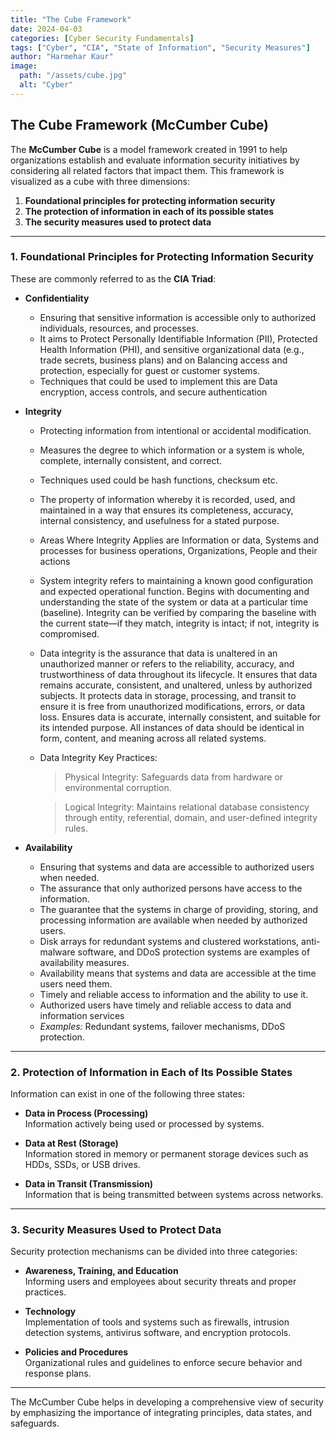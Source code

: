 ```yaml
---
title: "The Cube Framework"
date: 2024-04-03
categories: [Cyber Security Fundamentals]
tags: ["Cyber", "CIA", "State of Information", "Security Measures"]
author: "Harmehar Kaur"
image:
  path: "/assets/cube.jpg"
  alt: "Cyber"
---
```


## The Cube Framework (McCumber Cube)

The **McCumber Cube** is a model framework created in 1991 to help organizations establish and evaluate information security initiatives by considering all related factors that impact them. This framework is visualized as a cube with three dimensions:

1. **Foundational principles for protecting information security**  
2. **The protection of information in each of its possible states**  
3. **The security measures used to protect data**

---

### 1. Foundational Principles for Protecting Information Security

These are commonly referred to as the **CIA Triad**:

- **Confidentiality**  
  * Ensuring that sensitive information is accessible only to authorized individuals, resources, and processes.  
  * It aims to Protect Personally Identifiable Information (PII), Protected Health Information (PHI), and sensitive organizational data (e.g., trade secrets, business plans) and on Balancing access and protection, especially for guest or customer systems.
  * Techniques that could be used to implement this are Data encryption, access controls, and secure authentication

- **Integrity**  
  * Protecting information from intentional or accidental modification.
  * Measures the degree to which information or a system is whole, complete, internally consistent, and correct.
  * Techniques used could be hash functions, checksum etc. 
  * The property of information whereby it is recorded, used, and maintained in a way that ensures its completeness, accuracy, internal consistency, and usefulness for a stated purpose.
  * Areas Where Integrity Applies are Information or data, Systems and processes for business operations, Organizations, People and their actions
  * System integrity refers to maintaining a known good configuration and expected operational function. Begins with documenting and understanding the state of the system or data at a particular time (baseline). Integrity can be verified by comparing the baseline with the current state—if they match, integrity is intact; if not, integrity is compromised.
  * Data integrity is the assurance that data is unaltered in an unauthorized manner or refers to the reliability, accuracy, and trustworthiness of data throughout its lifecycle. It ensures that data remains accurate, consistent, and unaltered, unless by authorized subjects. It protects data in storage, processing, and transit to ensure it is free from unauthorized modifications, errors, or data loss. Ensures data is accurate, internally consistent, and suitable for its intended purpose. All instances of data should be identical in form, content, and meaning across all related systems.
  * Data Integrity Key Practices:
    > Physical Integrity: Safeguards data from hardware or environmental corruption.
     
    > Logical Integrity: Maintains relational database consistency through entity, referential, domain, and user-defined integrity rules.

- **Availability**  
  * Ensuring that systems and data are accessible to authorized users when needed.
  * The assurance that only authorized persons have access to the information.
  * The guarantee that the systems in charge of providing, storing, and processing information are available when needed by authorized users.
  * Disk arrays for redundant systems and clustered workstations, anti-malware software, and DDoS protection systems are examples of availability measures.
  * Availability means that systems and data are accessible at the time users need them.
  * Timely and reliable access to information and the ability to use it.
  * Authorized users have timely and reliable access to data and information services
  * _Examples:_ Redundant systems, failover mechanisms, DDoS protection.

---

### 2. Protection of Information in Each of Its Possible States

Information can exist in one of the following three states:

- **Data in Process (Processing)**  
  Information actively being used or processed by systems.

- **Data at Rest (Storage)**  
  Information stored in memory or permanent storage devices such as HDDs, SSDs, or USB drives.

- **Data in Transit (Transmission)**  
  Information that is being transmitted between systems across networks.

---

### 3. Security Measures Used to Protect Data

Security protection mechanisms can be divided into three categories:

- **Awareness, Training, and Education**  
  Informing users and employees about security threats and proper practices.

- **Technology**  
  Implementation of tools and systems such as firewalls, intrusion detection systems, antivirus software, and encryption protocols.

- **Policies and Procedures**  
  Organizational rules and guidelines to enforce secure behavior and response plans.

---

The McCumber Cube helps in developing a comprehensive view of security by emphasizing the importance of integrating principles, data states, and safeguards.
